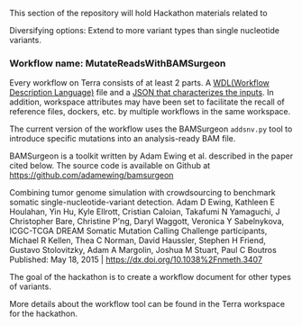 This section of the repository will hold Hackathon materials related to 

Diversifying options: Extend to more variant types than single nucleotide variants.

### Workflow name: MutateReadsWithBAMSurgeon

Every workflow on Terra consists of at least 2 parts.  A [WDL(Workflow Description Language)](Mutate-reads-with-BAMSurgeon.wdl) file and a [JSON that characterizes the inputs](Mutate-reads-with-BAMSurgeon.json).  In addition, workspace attributes may have been set to facilitate the recall of reference files, dockers, etc. by multiple workflows in the same workspace. 

The current version of the workflow uses the BAMSurgeon `addsnv.py` tool to introduce specific mutations into an analysis-ready BAM file.

 BAMSurgeon is a toolkit written by Adam Ewing et al. described in the paper cited below. The source code is
 available on Github at https://github.com/adamewing/bamsurgeon

 Combining tumor genome simulation with crowdsourcing to benchmark somatic single-nucleotide-variant detection.
 Adam D Ewing, Kathleen E Houlahan, Yin Hu, Kyle Ellrott, Cristian Caloian, Takafumi N Yamaguchi, J Christopher Bare,
 Christine P'ng, Daryl Waggott, Veronica Y Sabelnykova, ICGC-TCGA DREAM Somatic Mutation Calling Challenge
 participants, Michael R Kellen, Thea C Norman, David Haussler, Stephen H Friend, Gustavo Stolovitzky, Adam A
 Margolin, Joshua M Stuart, Paul C Boutros
 Published: May 18, 2015 | https://dx.doi.org/10.1038%2Fnmeth.3407


The goal of the hackathon is to create a workflow document for other types of variants.


More details about the workflow tool can be found in the Terra workspace for the hackathon.
